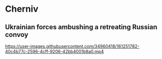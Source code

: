 # Cherniv

## Ukrainian forces ambushing a retreating Russian convoy

https://user-images.githubusercontent.com/34960418/161251782-40c4b77c-2596-4cff-9206-42bb4001b8a0.mp4


